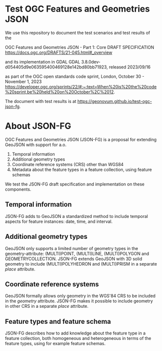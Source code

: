 # Test OGC Features and Geometries JSON
We use this repository to document the test scenarios and test results of the 

OGC Features and Geometries JSON - Part 1: Core DRAFT SPECIFICATION
https://docs.ogc.org/DRAFTS/21-045.html#_overview

and its implementation in GDAL
GDAL 3.8.0dev-d054405d9e063595400469128e142bd80bb71923, released 2023/09/16

as part of the OGC open standards code sprint, London, October 30 - November 1, 2023
https://developer.ogc.org/sprints/22/#:~:text=When%20is%20the%20code%20sprint,be%20held%20on%20October%2C%2012.

The document with test results is at https://geonovum.github.io/test-ogc-json-fg.

# About JSON-FG
OGC Features and Geometries JSON (JSON-FG) is a proposal for extending GeoJSON with support for a.o.

1. Temporal information
2. Additional geometry types
3. Coordinate reference systems (CRS) other than WGS84
4. Metadata about the feature types in a feature collection, using feature schemas

We test the JSON-FG draft specification and implementation on these components.

## Temporal information
JSON-FG adds to GeoJSON a standardized method to include temporal aspects for feature instances: date, time, and interval.

## Additional geometry types
GeoJSON only supports a limited number of geometry types in the geometry-attribute: (MULTI)POINT, (MULTI)LINE, (MULTI)POLYGON and GEOMETRYCOLLECTION. JSON-FG extends GeoJSON with 3D solid geometry to include (MULTI)POLYHEDRON and (MULTI)PRISM in a separate _place_ attribute.

## Coordinate reference systems
GeoJSON formally allows only geometry in the WGS'84 CRS to be included in the _geometry_ attribute. JSON-FG makes it possible to include geometry in other CRS in a separate _place_ attribute.

## Feature types and feature schema
JSON-FG describes how to add knowledge about the feature type in a feature collection, both homogeneous and heterogeneous in terms of the feature types, using for example feature schemas.


